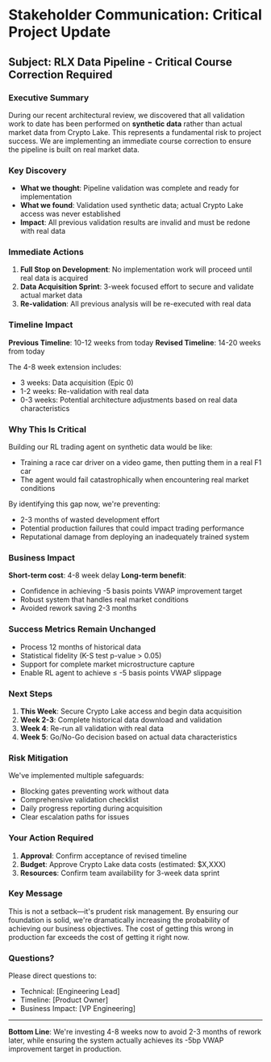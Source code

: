 # Stakeholder Communication: Critical Project Update

## Subject: RLX Data Pipeline - Critical Course Correction Required

### Executive Summary

During our recent architectural review, we discovered that all validation work to date has been performed on **synthetic data** rather than actual market data from Crypto Lake. This represents a fundamental risk to project success. We are implementing an immediate course correction to ensure the pipeline is built on real market data.

### Key Discovery

- **What we thought**: Pipeline validation was complete and ready for implementation
- **What we found**: Validation used synthetic data; actual Crypto Lake access was never established
- **Impact**: All previous validation results are invalid and must be redone with real data

### Immediate Actions

1. **Full Stop on Development**: No implementation work will proceed until real data is acquired
2. **Data Acquisition Sprint**: 3-week focused effort to secure and validate actual market data
3. **Re-validation**: All previous analysis will be re-executed with real data

### Timeline Impact

**Previous Timeline**: 10-12 weeks from today
**Revised Timeline**: 14-20 weeks from today

The 4-8 week extension includes:
- 3 weeks: Data acquisition (Epic 0)
- 1-2 weeks: Re-validation with real data
- 0-3 weeks: Potential architecture adjustments based on real data characteristics

### Why This Is Critical

Building our RL trading agent on synthetic data would be like:
- Training a race car driver on a video game, then putting them in a real F1 car
- The agent would fail catastrophically when encountering real market conditions

By identifying this gap now, we're preventing:
- 2-3 months of wasted development effort
- Potential production failures that could impact trading performance
- Reputational damage from deploying an inadequately trained system

### Business Impact

**Short-term cost**: 4-8 week delay
**Long-term benefit**: 
- Confidence in achieving -5 basis points VWAP improvement target
- Robust system that handles real market conditions
- Avoided rework saving 2-3 months

### Success Metrics Remain Unchanged

- Process 12 months of historical data
- Statistical fidelity (K-S test p-value > 0.05)
- Support for complete market microstructure capture
- Enable RL agent to achieve ≤ -5 basis points VWAP slippage

### Next Steps

1. **This Week**: Secure Crypto Lake access and begin data acquisition
2. **Week 2-3**: Complete historical data download and validation
3. **Week 4**: Re-run all validation with real data
4. **Week 5**: Go/No-Go decision based on actual data characteristics

### Risk Mitigation

We've implemented multiple safeguards:
- Blocking gates preventing work without data
- Comprehensive validation checklist
- Daily progress reporting during acquisition
- Clear escalation paths for issues

### Your Action Required

1. **Approval**: Confirm acceptance of revised timeline
2. **Budget**: Approve Crypto Lake data costs (estimated: $X,XXX)
3. **Resources**: Confirm team availability for 3-week data sprint

### Key Message

This is not a setback—it's prudent risk management. By ensuring our foundation is solid, we're dramatically increasing the probability of achieving our business objectives. The cost of getting this wrong in production far exceeds the cost of getting it right now.

### Questions?

Please direct questions to:
- Technical: [Engineering Lead]
- Timeline: [Product Owner]
- Business Impact: [VP Engineering]

---

**Bottom Line**: We're investing 4-8 weeks now to avoid 2-3 months of rework later, while ensuring the system actually achieves its -5bp VWAP improvement target in production.